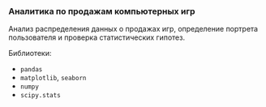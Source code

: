 ### Аналитика по продажам компьютерных игр

Анализ распределения данных о продажах игр, определение портрета пользователя и проверка статистических гипотез.

Библиотеки:
- `pandas`
- `matplotlib`, `seaborn`
- `numpy`
- `scipy.stats`
